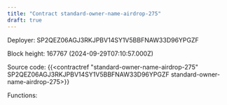 ```yaml
---
title: "Contract standard-owner-name-airdrop-275"
draft: true
---
```

Deployer: SP2QEZ06AGJ3RKJPBV14SY1V5BBFNAW33D96YPGZF


 



Block height: 167767 (2024-09-29T07:10:57.000Z)

Source code: {{<contractref "standard-owner-name-airdrop-275" SP2QEZ06AGJ3RKJPBV14SY1V5BBFNAW33D96YPGZF standard-owner-name-airdrop-275>}}

Functions:


